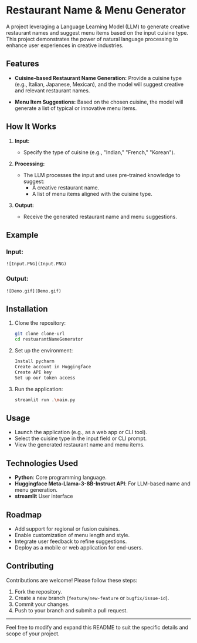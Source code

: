 # Restaurant Name & Menu Generator

A project leveraging a Language Learning Model (LLM) to generate creative restaurant names and suggest menu items based on the input cuisine type. This project demonstrates the power of natural language processing to enhance user experiences in creative industries.

## Features

- **Cuisine-based Restaurant Name Generation:**
  Provide a cuisine type (e.g., Italian, Japanese, Mexican), and the model will suggest creative and relevant restaurant names.

- **Menu Item Suggestions:**
  Based on the chosen cuisine, the model will generate a list of typical or innovative menu items.

## How It Works

1. **Input:**
   - Specify the type of cuisine (e.g., "Indian," "French," "Korean").

2. **Processing:**
   - The LLM processes the input and uses pre-trained knowledge to suggest:
     - A creative restaurant name.
     - A list of menu items aligned with the cuisine type.

3. **Output:**
   - Receive the generated restaurant name and menu suggestions.

## Example

### Input:
```
![Input.PNG](Input.PNG)

```

### Output:
```
![Demo.gif](Demo.gif)

```

## Installation

1. Clone the repository:
   ```bash
   git clone clone-url
   cd restuarantNameGenerator
   ```

2. Set up the environment:
   ```bash
   Install pycharm
   Create account in Huggingface
   Create API key
   Set up our token access
   ```

3. Run the application:
   ```bash
   streamlit run .\main.py
   ```

## Usage

- Launch the application (e.g., as a web app or CLI tool).
- Select the cuisine type in the input field or CLI prompt.
- View the generated restaurant name and menu items.

## Technologies Used

- **Python**: Core programming language.
- **Huggingface Meta-Llama-3-8B-Instruct API**: For LLM-based name and menu generation.
- **streamlit** User interface

## Roadmap

- Add support for regional or fusion cuisines.
- Enable customization of menu length and style.
- Integrate user feedback to refine suggestions.
- Deploy as a mobile or web application for end-users.

## Contributing

Contributions are welcome! Please follow these steps:

1. Fork the repository.
2. Create a new branch (`feature/new-feature` or `bugfix/issue-id`).
3. Commit your changes.
4. Push to your branch and submit a pull request.


---

Feel free to modify and expand this README to suit the specific details and scope of your project.
